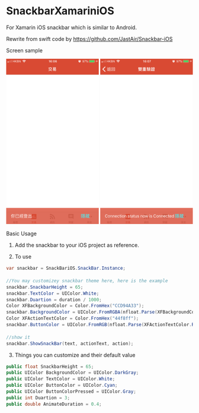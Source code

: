 # SnackbarXamariniOS
For Xamarin iOS snackbar which is similar to Android. 

Rewrite from swift code by https://github.com/JastAir/Snackbar-iOS

Screen sample

<img src="https://github.com/JimmyPun610/SnackbarXamariniOS/blob/master/Screen1.PNG" width="250">
<img src="https://github.com/JimmyPun610/SnackbarXamariniOS/blob/master/Screen2.PNG" width="250">

Basic Usage 

1. Add the snackbar to your iOS project as reference.

2. To use
```C#
var snackbar = SnackBariOS.SnackBar.Instance;

//You may customizey snackbar theme here, here is the example
snackbar.SnackbarHeight = 65;
snackbar.TextColor = UIColor.White;
snackbar.Duartion = duration / 1000;
Color XFBackgroundColor = Color.FromHex("CCD94A33");
snackbar.BackgroundColor = UIColor.FromRGBA(nfloat.Parse(XFBackgroundColor.R.ToString()), nfloat.Parse(XFBackgroundColor.G.ToString()), nfloat.Parse(XFBackgroundColor.B.ToString()), nfloat.Parse(XFBackgroundColor.A.ToString()));
Color XFActionTextColor = Color.FromHex("44f8ff");
snackbar.ButtonColor = UIColor.FromRGB(nfloat.Parse(XFActionTextColor.R.ToString()), nfloat.Parse(XFActionTextColor.G.ToString()), nfloat.Parse(XFActionTextColor.B.ToString()));

//show it
snackbar.ShowSnackBar(text, actionText, action);
```

3. Things you can customize and their default value
```C#
public float SnackbarHeight = 65;
public UIColor BackgroundColor = UIColor.DarkGray;
public UIColor TextColor = UIColor.White;
public UIColor ButtonColor = UIColor.Cyan;
public UIColor ButtonColorPressed = UIColor.Gray;
public int Duartion = 3;
public double AnimateDuration = 0.4;
```


